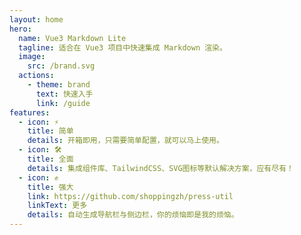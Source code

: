 ```yaml
---
layout: home
hero:
  name: Vue3 Markdown Lite
  tagline: 适合在 Vue3 项目中快速集成 Markdown 渲染。
  image:
    src: /brand.svg
  actions:
    - theme: brand
      text: 快速入手
      link: /guide
features:
  - icon: ⚡
    title: 简单
    details: 开箱即用，只需要简单配置，就可以马上使用。
  - icon: 🛠️
    title: 全面
    details: 集成组件库、TailwindCSS、SVG图标等默认解决方案，应有尽有！
  - icon: ✊
    title: 强大
    link: https://github.com/shoppingzh/press-util
    linkText: 更多
    details: 自动生成导航栏与侧边栏，你的烦恼即是我的烦恼。
---
```

